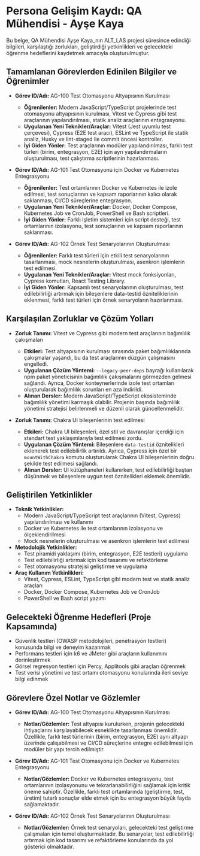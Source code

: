 # Persona Gelişim Kaydı: QA Mühendisi - Ayşe Kaya

Bu belge, QA Mühendisi Ayşe Kaya\_nın ALT_LAS projesi süresince edindiği bilgileri, karşılaştığı zorlukları, geliştirdiği yetkinlikleri ve gelecekteki öğrenme hedeflerini kaydetmek amacıyla oluşturulmuştur.

## Tamamlanan Görevlerden Edinilen Bilgiler ve Öğrenimler

*   **Görev ID/Adı:** AG-100 Test Otomasyonu Altyapısının Kurulması
    *   **Öğrenilenler:** Modern JavaScript/TypeScript projelerinde test otomasyonu altyapısının kurulması, Vitest ve Cypress gibi test araçlarının yapılandırılması, statik analiz araçlarının entegrasyonu.
    *   **Uygulanan Yeni Teknikler/Araçlar:** Vitest (Jest uyumlu test çerçevesi), Cypress (E2E test aracı), ESLint ve TypeScript ile statik analiz, Husky ve lint-staged ile commit öncesi kontroller.
    *   **İyi Giden Yönler:** Test araçlarının modüler yapılandırılması, farklı test türleri (birim, entegrasyon, E2E) için ayrı yapılandırmaların oluşturulması, test çalıştırma scriptlerinin hazırlanması.

*   **Görev ID/Adı:** AG-101 Test Otomasyonu için Docker ve Kubernetes Entegrasyonu
    *   **Öğrenilenler:** Test ortamlarının Docker ve Kubernetes ile izole edilmesi, test sonuçlarının ve kapsam raporlarının kalıcı olarak saklanması, CI/CD süreçlerine entegrasyon.
    *   **Uygulanan Yeni Teknikler/Araçlar:** Docker, Docker Compose, Kubernetes Job ve CronJob, PowerShell ve Bash scriptleri.
    *   **İyi Giden Yönler:** Farklı işletim sistemleri için script desteği, test ortamlarının izolasyonu, test sonuçlarının ve kapsam raporlarının saklanması.

*   **Görev ID/Adı:** AG-102 Örnek Test Senaryolarının Oluşturulması
    *   **Öğrenilenler:** Farklı test türleri için etkili test senaryolarının tasarlanması, mock nesnelerin oluşturulması, asenkron işlemlerin test edilmesi.
    *   **Uygulanan Yeni Teknikler/Araçlar:** Vitest mock fonksiyonları, Cypress komutları, React Testing Library.
    *   **İyi Giden Yönler:** Kapsamlı test senaryolarının oluşturulması, test edilebilirliği artırmak için bileşenlere data-testid özniteliklerinin eklenmesi, farklı test türleri için örnek senaryoların hazırlanması.

## Karşılaşılan Zorluklar ve Çözüm Yolları

*   **Zorluk Tanımı:** Vitest ve Cypress gibi modern test araçlarının bağımlılık çakışmaları
    *   **Etkileri:** Test altyapısının kurulması sırasında paket bağımlılıklarında çakışmalar yaşandı, bu da test araçlarının düzgün çalışmasını engelledi.
    *   **Uygulanan Çözüm Yöntemi:** `--legacy-peer-deps` bayrağı kullanılarak npm paket yöneticisinin bağımlılık çakışmalarını görmezden gelmesi sağlandı. Ayrıca, Docker konteynerlerinde izole test ortamları oluşturularak bağımlılık sorunları en aza indirildi.
    *   **Alınan Dersler:** Modern JavaScript/TypeScript ekosisteminde bağımlılık yönetimi karmaşık olabilir. Projenin başında bağımlılık yönetimi stratejisi belirlenmeli ve düzenli olarak güncellenmelidir.

*   **Zorluk Tanımı:** Chakra UI bileşenlerinin test edilmesi
    *   **Etkileri:** Chakra UI bileşenleri, özel stil ve davranışlar içerdiği için standart test yaklaşımlarıyla test edilmesi zordu.
    *   **Uygulanan Çözüm Yöntemi:** Bileşenlere `data-testid` öznitelikleri eklenerek test edilebilirlik artırıldı. Ayrıca, Cypress için özel bir `mountWithChakra` komutu oluşturularak Chakra UI bileşenlerinin doğru şekilde test edilmesi sağlandı.
    *   **Alınan Dersler:** UI kütüphaneleri kullanırken, test edilebilirliği baştan düşünmek ve bileşenlere uygun test öznitelikleri eklemek önemlidir.

## Geliştirilen Yetkinlikler

*   **Teknik Yetkinlikler:**
    *   Modern JavaScript/TypeScript test araçlarının (Vitest, Cypress) yapılandırılması ve kullanımı
    *   Docker ve Kubernetes ile test ortamlarının izolasyonu ve ölçeklendirilmesi
    *   Mock nesnelerin oluşturulması ve asenkron işlemlerin test edilmesi
*   **Metodolojik Yetkinlikler:**
    *   Test piramidi yaklaşımı (birim, entegrasyon, E2E testleri) uygulama
    *   Test edilebilirliği artırmak için kod tasarımı ve refaktörleme
    *   Test otomasyonu stratejisi geliştirme ve uygulama
*   **Araç Kullanım Yetkinlikleri:**
    *   Vitest, Cypress, ESLint, TypeScript gibi modern test ve statik analiz araçları
    *   Docker, Docker Compose, Kubernetes Job ve CronJob
    *   PowerShell ve Bash script yazımı

## Gelecekteki Öğrenme Hedefleri (Proje Kapsamında)

*   Güvenlik testleri (OWASP metodolojileri, penetrasyon testleri) konusunda bilgi ve deneyim kazanmak
*   Performans testleri için k6 ve JMeter gibi araçların kullanımını derinleştirmek
*   Görsel regresyon testleri için Percy, Applitools gibi araçları öğrenmek
*   Test verisi yönetimi ve test ortamı otomasyonu konularında ileri seviye bilgi edinmek

## Görevlere Özel Notlar ve Gözlemler

*   **Görev ID/Adı:** AG-100 Test Otomasyonu Altyapısının Kurulması
    *   **Notlar/Gözlemler:** Test altyapısı kurulurken, projenin gelecekteki ihtiyaçlarını karşılayabilecek esneklikte tasarlanması önemlidir. Özellikle, farklı test türlerinin (birim, entegrasyon, E2E) aynı altyapı üzerinde çalışabilmesi ve CI/CD süreçlerine entegre edilebilmesi için modüler bir yapı tercih edilmiştir.

*   **Görev ID/Adı:** AG-101 Test Otomasyonu için Docker ve Kubernetes Entegrasyonu
    *   **Notlar/Gözlemler:** Docker ve Kubernetes entegrasyonu, test ortamlarının izolasyonunu ve tekrarlanabilirliğini sağlamak için kritik öneme sahiptir. Özellikle, farklı test ortamlarında (geliştirme, test, üretim) tutarlı sonuçlar elde etmek için bu entegrasyon büyük fayda sağlamaktadır.

*   **Görev ID/Adı:** AG-102 Örnek Test Senaryolarının Oluşturulması
    *   **Notlar/Gözlemler:** Örnek test senaryoları, gelecekteki test geliştirme çalışmaları için temel oluşturmaktadır. Bu senaryolar, test edilebilirliği artırmak için kod tasarımı ve refaktörleme konularında da yol gösterici olmaktadır.
